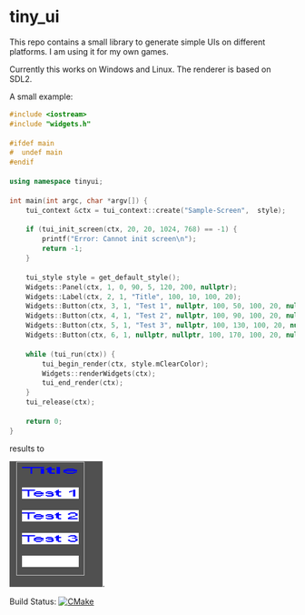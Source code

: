 # tiny_ui
This repo contains a small library to generate simple UIs on different platforms. I am using it for my own games.

Currently this works on Windows and Linux. The renderer is based on SDL2. 

A small example:
```cpp
#include <iostream>
#include "widgets.h"

#ifdef main
#  undef main
#endif

using namespace tinyui;

int main(int argc, char *argv[]) {
    tui_context &ctx = tui_context::create("Sample-Screen",  style);

    if (tui_init_screen(ctx, 20, 20, 1024, 768) == -1) {
        printf("Error: Cannot init screen\n");
        return -1;
    }

    tui_style style = get_default_style();
    Widgets::Panel(ctx, 1, 0, 90, 5, 120, 200, nullptr);
    Widgets::Label(ctx, 2, 1, "Title", 100, 10, 100, 20);
    Widgets::Button(ctx, 3, 1, "Test 1", nullptr, 100, 50, 100, 20, nullptr);
    Widgets::Button(ctx, 4, 1, "Test 2", nullptr, 100, 90, 100, 20, nullptr);
    Widgets::Button(ctx, 5, 1, "Test 3", nullptr, 100, 130, 100, 20, nullptr);
    Widgets::Button(ctx, 6, 1, nullptr, nullptr, 100, 170, 100, 20, nullptr);

    while (tui_run(ctx)) {
        tui_begin_render(ctx, style.mClearColor);
        Widgets::renderWidgets(ctx);
        tui_end_render(ctx);
    }
    tui_release(ctx);

    return 0;
}
```
results to

![Sample screen](assets/images/sample1.png "The sample screen").

Build Status: [![CMake](https://github.com/kimkulling/tiny_ui/actions/workflows/cmake.yml/badge.svg)](https://github.com/kimkulling/tiny_ui/actions/workflows/cmake.yml)

